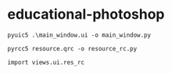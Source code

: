 # educational-photoshop


```angular2html
pyuic5 .\main_window.ui -o main_window.py
```


```angular2html
pyrcc5 resource.qrc -o resource_rc.py
```

```angular2html
import views.ui.res_rc
```